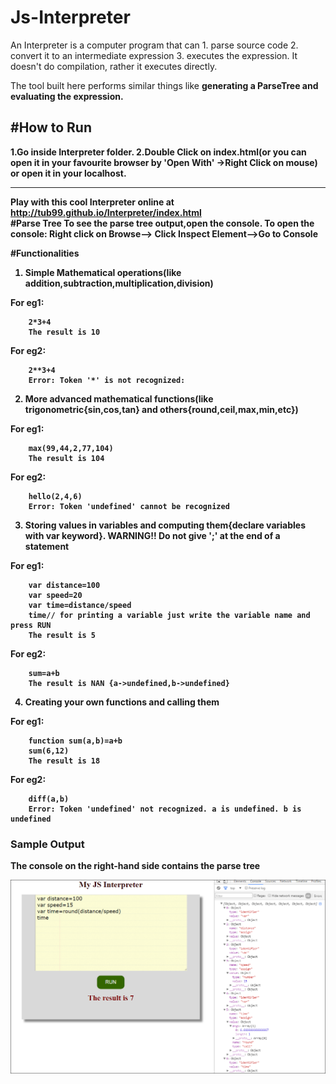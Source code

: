 # Js-Interpreter
An Interpreter is a computer program that can
	1. parse source code
	2. convert it to an intermediate expression 
	3. executes the expression.
It doesn't do compilation, rather it executes directly.

The tool built here performs similar things like <b>generating a ParseTree<b> and evaluating the <b>expression<b>.

#How to Run
------------------------------------------------------------------------------------------------------------------------------
1.Go inside Interpreter folder.
2.Double Click on index.html(or you can open it in your favourite browser by 'Open With' ->Right Click on mouse) or open it in your localhost.

-------------------------------------------------------------------------------------------------------------------------------
Play with this cool Interpreter online at http://tub99.github.io/Interpreter/index.html<br> 
#Parse Tree
To see the parse tree output,open the console.
To open the console: Right click on Browse--> Click Inspect Element-->Go to Console

#Functionalities

1) Simple Mathematical operations(like addition,subtraction,multiplication,division)

For eg1:
```
	2*3+4
	The result is 10
```
For eg2:
```
	2**3+4
	Error: Token '*' is not recognized:
```

2) More advanced mathematical functions(like trigonometric{sin,cos,tan} and others{round,ceil,max,min,etc})

For eg1:
```
 	max(99,44,2,77,104)
 	The result is 104
 ```
For eg2:
```
	hello(2,4,6)
	Error: Token 'undefined' cannot be recognized
```

3) Storing values in variables and computing them{declare variables with var keyword}. 
WARNING!! Do not give ';' at the end of a statement

For eg1:
```
	var distance=100
	var speed=20
	var time=distance/speed
	time// for printing a variable just write the variable name and press RUN
	The result is 5
```
For eg2:
```
	sum=a+b
	The result is NAN {a->undefined,b->undefined}
```
4) Creating your own functions and calling them

For eg1:
```
	function sum(a,b)=a+b
	sum(6,12)
	The result is 18
```
For eg2:
```
	diff(a,b)
	Error: Token 'undefined' not recognized. a is undefined. b is undefined
```
### Sample Output
The console on the right-hand side contains the parse tree
<p align="center">
  <img src="Interpreter/screenshot/interpreter.PNG" width="700" />
</p>

